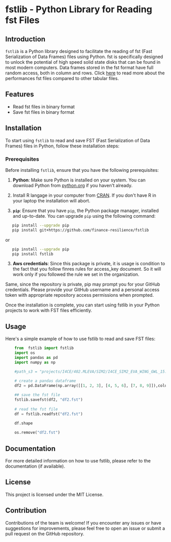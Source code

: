 # fstlib - Python Library for Reading fst Files

## Introduction

`fstlib` is a Python library designed to facilitate the reading of fst (Fast Serialization of Data Frames) files using Python.  fst is specifically designed to unlock the potential of high speed solid state disks that can be found in most modern computers. Data frames stored in the fst format have full random access, both in column and rows. Click [here](https://www.fstpackage.org) to read more about the performances fst files compared to other tabular files.


## Features

- Read fst files in binary format
- Save fst files in binary format

## Installation

To start using `fstlib` to read and save FST (Fast Serialization of Data Frames) files in Python, follow these installation steps:

### Prerequisites

Before installing `fstlib`, ensure that you have the following prerequisites:

1. **Python**: Make sure Python is installed on your system. You can download Python from [python.org](https://www.python.org/downloads/) if you haven't already.

2. Install R langage in your computer from [CRAN](https://cran.r-project.org). If you don't have R in your laptop the installation will abort.

2. **`pip`**: Ensure that you have `pip`, the Python package manager, installed and up-to-date. You can upgrade `pip` using the following command:

```bash
   pip install --upgrade pip
   pip install git+https://github.com/finance-resilience/fstlib
```
or
```bash
   pip install --upgrade pip
   pip install fstlib
```

3. **Aws credentials**: Since this package is private, it is usage is condition to the fact that you follow finres rules for
access_key document. So it will work only if you followed the rule we set in the organization.

Same, since the repository is private, pip may prompt you for your GitHub credentials. Please provide your GitHub username and a personal access token with appropriate repository access permissions when prompted.

Once the installation is complete, you can start using fstlib in your Python projects to work with FST files efficiently.

## Usage
Here's a simple example of how to use fstlib to read and save FST files:

```python
    from  fstlib import fstlib
    import os
    import pandas as pd
    import numpy as np

    #path_s3 = "projects/I4CE/402.MLEVA/SIM2/I4CE_SIM2_EVA_WING_GWL_15.fst"
    
    # create a pandas dataframe
    df2 = pd.DataFrame(np.array([[1, 2, 3], [4, 5, 6], [7, 8, 9]]),columns=['a', 'b', 'c'])

    ## save the fst file
    fstlib.savefst(df2, "df2.fst")
    
    # read the fst file
    df = fstlib.readfst("df2.fst")
    
    df.shape

    os.remove("df2.fst")

```

## Documentation

For more detailed information on how to use fstlib, please refer to the documentation (if available).

## License

This project is licensed under the MIT License.

## Contribution

Contributions of the team is welcome! If you encounter any issues or have suggestions for improvements, please feel free to open an issue or submit a pull request on the GitHub repository.